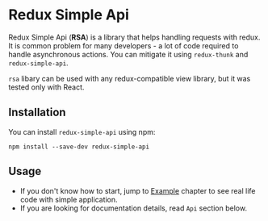 # Redux Simple Api

Redux Simple Api (**RSA**) is a library that helps handling requests
with redux. It is common problem for many developers - a lot of code
required to handle asynchronous actions. You can mitigate it using
`redux-thunk` and `redux-simple-api`.

`rsa` libary can be used with any redux-compatible view library, but it was
tested only with React.

## Installation

You can install `redux-simple-api` using npm:

```
npm install --save-dev redux-simple-api
```

## Usage

* If you don't know how to start, jump to [Example](/example) chapter to see real life code with simple
application.
* If you are looking for documentation details, read `Api` section below.